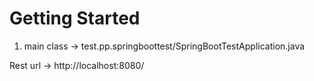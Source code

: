 # Getting Started


1. main class -> test.pp.springboottest/SpringBootTestApplication.java

Rest url -> 
http://localhost:8080/
